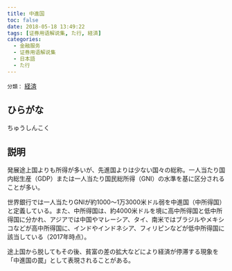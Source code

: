 ```yaml
---
title: 中進国
toc: false
date: 2018-05-18 13:49:22
tags: [证券用语解说集, た行, 経済]
categories:
  - 金融服务
  - 证券用语解说集
  - 日本語
  - た行
---
```


`分類：` [経済](/tags/経済/)

## ひらがな

ちゅうしんこく

## 説明

発展途上国よりも所得が多いが、先進国よりは少ない国々の総称。一人当たり国内総生産（GDP）または一人当たり国民総所得（GNI）の水準を基に区分されることが多い。

世界銀行では一人当たりGNIが約1000〜1万3000米ドル弱を中進国（中所得国）と定義している。また、中所得国は、約4000米ドルを境に高中所得国と低中所得国に分かれ、アジアでは中国やマレーシア、タイ、南米ではブラジルやメキシコなどが高中所得国に、インドやインドネシア、フィリピンなどが低中所得国に該当している（2017年時点）。

途上国から脱してもその後、貧富の差の拡大などにより経済が停滞する現象を「中進国の罠」として表現されることがある。
